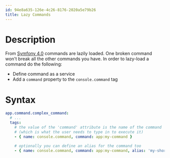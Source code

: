 ```yaml
---
id: 94e8a635-126e-4c26-8176-2020a5e79b26
title: Lazy Commands
---
```


# Description

From [Symfony 4.0](20201109140137-symfony_4_0) commands are lazily
loaded. One broken command won't break all the other commands you have.
In order to lazy-load a command do the following:

-   Define command as a service
-   Add a `command` property to the `console.command` tag

# Syntax

``` yaml
app.command.complex_command:
  # ...
  tags:
    # the value of the 'command' attribute is the name of the command
    # (which is what the user needs to type in to execute it)
    - { name: console.command, command: app:my-command }

    # optionally you can define an alias for the command too
    - { name: console.command, command: app:my-command, alias: 'my-shortcut' }
```
